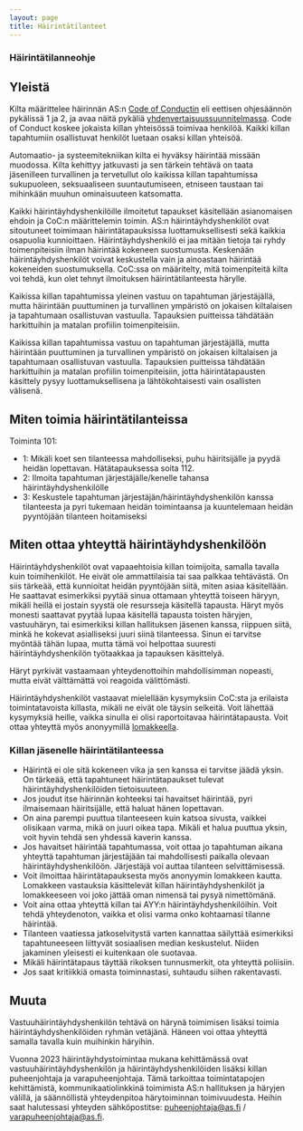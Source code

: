 ```yaml
---
layout: page
title: Häirintätilanteet
---
```


### Häirintätilanneohje

## Yleistä


Kilta määrittelee häirinnän AS:n [Code of Conductin](https://as.fi/kilta/code_of_conduct.html) eli eettisen ohjesäännön pykälissä 1 ja 2, ja avaa näitä pykäliä [yhdenvertaisuussuunnitelmassa](https://as.fi/kilta/yhdenvertaisuussuunnitelma.html). Code of Conduct koskee jokaista killan yhteisössä toimivaa henkilöä. Kaikki killan tapahtumiin osallistuvat henkilöt luetaan osaksi killan yhteisöä. 

Automaatio- ja systeemitekniikan kilta ei hyväksy häirintää missään muodossa. Kilta kehittyy jatkuvasti ja sen tärkein tehtävä on taata jäsenilleen turvallinen ja tervetullut olo kaikissa killan tapahtumissa sukupuoleen, seksuaaliseen suuntautumiseen, etniseen taustaan tai mihinkään muuhun ominaisuuteen katsomatta.

Kaikki häirintäyhdyshenkilöille ilmoitetut tapaukset käsitellään asianomaisen ehdoin ja CoC:n määrittelemin toimin. AS:n häirintäyhdyshenkilöt ovat sitoutuneet toimimaan häirintätapauksissa luottamuksellisesti sekä kaikkia osapuolia kunnioittaen. Häirintäyhdyshenkilö ei jaa mitään tietoja tai ryhdy toimenpiteisiin ilman häirintää kokeneen suostumusta. Keskenään häirintäyhdyshenkilöt voivat keskustella vain ja ainoastaan häirintää kokeneiden suostumuksella. CoC:ssa on määritelty, mitä toimenpiteitä kilta voi tehdä, kun olet tehnyt ilmoituksen häirintätilanteesta härylle. 

Kaikissa killan tapahtumissa yleinen vastuu on tapahtuman järjestäjällä, mutta häirintään puuttuminen ja turvallinen ympäristö on jokaisen kiltalaisen ja tapahtumaan osallistuvan vastuulla. Tapauksien puitteissa tähdätään harkittuihin ja matalan profiilin toimenpiteisiin.

Kaikissa killan tapahtumissa vastuu on tapahtuman järjestäjällä, mutta häirintään puuttuminen ja turvallinen ympäristö on jokaisen kiltalaisen ja tapahtumaan osallistuvan vastuulla. Tapauksien puitteissa tähdätään harkittuihin ja matalan profiilin toimenpiteisiin, jotta häirintätapausten käsittely pysyy luottamuksellisena ja lähtökohtaisesti vain osallisten välisenä.

## Miten toimia häirintätilanteissa

Toiminta 101:
- 1: Mikäli koet sen tilanteessa mahdolliseksi, puhu häiritsijälle ja pyydä heidän lopettavan. Hätätapauksessa soita 112.
- 2: Ilmoita tapahtuman järjestäjälle/kenelle tahansa häirintäyhdyshenkilölle
- 3: Keskustele tapahtuman järjestäjän/häirintäyhdyshenkilön kanssa tilanteesta ja pyri tukemaan heidän toimintaansa ja kuuntelemaan heidän pyyntöjään tilanteen hoitamiseksi

## Miten ottaa yhteyttä häirintäyhdyshenkilöön

Häirintäyhdyshenkilöt ovat vapaaehtoisia killan toimijoita, samalla tavalla kuin toimihenkilöt. He eivät ole ammattilaisia tai saa palkkaa tehtävästä. On siis tärkeää, että kunnioitat heidän pyyntöjään siitä, miten asiaa käsitellään. He saattavat esimerkiksi pyytää sinua ottamaan yhteyttä toiseen häryyn, mikäli heillä ei jostain syystä ole resursseja käsitellä tapausta. Häryt myös monesti saattavat pyytää lupaa käsitellä tapausta toisten häryjen, vastuuhäryn, tai esimerkiksi killan hallituksen jäsenen kanssa, riippuen siitä, minkä he kokevat asialliseksi juuri siinä tilanteessa. Sinun ei tarvitse myöntää tähän lupaa, mutta tämä voi helpottaa suuresti häirintäyhdyshenkilön työtaakkaa ja tapauksen käsittelyä. 

Häryt pyrkivät vastaamaan yhteydenottoihin mahdollisimman nopeasti, mutta eivät välttämättä voi reagoida välittömästi.

Häirintäyhdyshenkilöt vastaavat mielellään kysymyksiin CoC:sta ja erilaista toimintatavoista killasta, mikäli ne eivät ole täysin selkeitä. Voit lähettää kysymyksiä heille, vaikka sinulla ei olisi raportoitavaa häirintätapausta. Voit ottaa yhteyttä myös anonyymillä 
[lomakkeella](https://forms.gle/ZsDiCTF9WhabRn8UA).


### Killan jäsenelle häirintätilanteessa

- Häirintä ei ole sitä kokeneen vika ja sen kanssa ei tarvitse jäädä yksin. On tärkeää, että tapahtuneet häirintätapaukset tulevat häirintäyhdyshenkilöiden tietoisuuteen.
- Jos joudut itse häirinnän kohteeksi tai havaitset häirintää, pyri ilmaisemaan häiritsijälle, että haluat hänen lopettavan.
- On aina parempi puuttua tilanteeseen kuin katsoa sivusta, vaikkei olisikaan varma, mikä on juuri oikea tapa. Mikäli et halua puuttua yksin, voit hyvin tehdä sen yhdessä kaverin kanssa.
- Jos havaitset häirintää tapahtumassa, voit ottaa jo tapahtuman aikana yhteyttä tapahtuman järjestäjään tai mahdollisesti paikalla olevaan häirintäyhdyshenkilöön. Järjestäjä voi auttaa tilanteen selvittämisessä.
- Voit ilmoittaa häirintätapauksesta myös anonyymin lomakkeen kautta. Lomakkeen vastauksia käsittelevät killan häirintäyhdyshenkilöt ja lomakkeeseen voi joko jättää oman nimensä tai pysyä nimettömänä.  
- Voit aina ottaa yhteyttä killan tai AYY:n häirintäyhdyshenkilöihin. Voit tehdä yhteydenoton, vaikka et olisi varma onko kohtaamasi tilanne häirintää. 
- Tilanteen vaatiessa jatkoselvitystä varten kannattaa säilyttää esimerkiksi tapahtuneeseen liittyvät sosiaalisen median keskustelut. Niiden jakaminen yleisesti ei kuitenkaan ole suotavaa.
- Mikäli häirintätapaus täyttää rikoksen tunnusmerkit, ota yhteyttä poliisiin.
- Jos saat kritiikkiä omasta toiminnastasi, suhtaudu siihen rakentavasti.

## Muuta


Vastuuhäirintäyhdyshenkilön tehtävä on härynä toimimisen lisäksi toimia häirintäyhdyshenkilöiden ryhmän vetäjänä. Häneen voi ottaa yhteyttä samalla tavalla kuin muihinkin häryihin. 

Vuonna 2023 häirintäyhdystoimintaa mukana kehittämässä ovat vastuuhäirintäyhdyshenkilön ja häirintäyhdyshenkilöiden lisäksi killan puheenjohtaja ja varapuheenjohtaja. Tämä tarkoittaa toimintatapojen kehittämistä, kommunikaatiolinkkinä toimimista AS:n hallituksen ja häryjen välillä, ja säännöllistä yhteydenpitoa härytoiminnan toimivuudesta. Heihin saat halutessasi yhteyden sähköpostitse: puheenjohtaja@as.fi / varapuheenjohtaja@as.fi.

